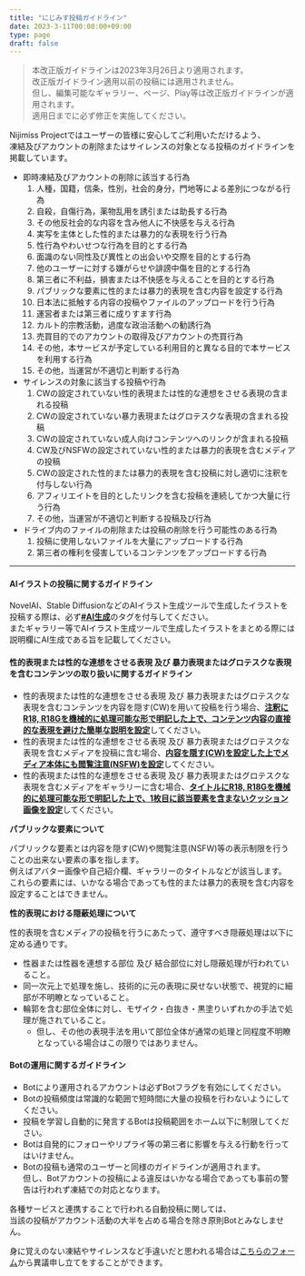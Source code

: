 ```yaml
---
title: "にじみす投稿ガイドライン"
date: 2023-3-11T00:00:00+09:00
type: page
draft: false
---
```


> 本改正版ガイドラインは2023年3月26日より適用されます。  
> 改正版ガイドライン適用以前の投稿には適用されません。  
> 但し、編集可能なギャラリー、ページ、Play等は改正版ガイドラインが適用されます。  
> 適用日までに必ず修正を実施してください。

Nijimiss Projectではユーザーの皆様に安心してご利用いただけるよう、  
凍結及びアカウントの削除またはサイレンスの対象となる投稿のガイドラインを掲載しています。

- 即時凍結及びアカウントの削除に該当する行為
  1. 人種，国籍，信条，性別，社会的身分，門地等による差別につながる行為
  2. 自殺，自傷行為，薬物乱用を誘引または助長する行為
  3. その他反社会的な内容を含み他人に不快感を与える行為
  4. 実写を主体とした性的または暴力的な表現を行う行為
  5. 性行為やわいせつな行為を目的とする行為
  6. 面識のない同性及び異性との出会いや交際を目的とする行為 
  7. 他のユーザーに対する嫌がらせや誹謗中傷を目的とする行為
  8. 第三者に不利益，損害または不快感を与えることを目的とする行為
  9. パブリックな要素に性的または暴力的表現を含む内容を設定する行為
  10. 日本法に抵触する内容の投稿やファイルのアップロードを行う行為
  11. 運営者または第三者に成りすます行為
  12. カルト的宗教活動，過度な政治活動への勧誘行為
  13. 売買目的でのアカウントの取得及びアカウントの売買行為
  14. その他，本サービスが予定している利用目的と異なる目的で本サービスを利用する行為
  15. その他，当運営が不適切と判断する行為
- サイレンスの対象に該当する投稿や行為
  1. CWの設定されていない性的表現または性的な連想をさせる表現の含まれる投稿
  2. CWの設定されていない暴力表現またはグロテスクな表現の含まれる投稿
  3. CWの設定されていない成人向けコンテンツへのリンクが含まれる投稿
  4. CW及びNSFWの設定されていない性的または暴力的表現を含むメディアの投稿
  5. CWの設定された性的または暴力的表現を含む投稿に対し適切に注釈を付与しない行為
  6. アフィリエイトを目的としたリンクを含む投稿を連続してかつ大量に行う行為
  7. その他，当運営が不適切と判断する投稿及び行為
- ドライブ内のファイルの削除または投稿の削除を行う可能性のある行為
  1. 投稿に使用しないファイルを大量にアップロードする行為
  2. 第三者の権利を侵害しているコンテンツをアップロードする行為

------

#### AIイラストの投稿に関するガイドライン

NovelAI、Stable DiffusionなどのAIイラスト生成ツールで生成したイラストを投稿する際は、必ず<u>**#AI生成**</u>のタグを付与してください。  
またギャラリー等でAIイラスト生成ツールで生成したイラストをまとめる際には説明欄にAI生成である旨を記載してください。

#### 性的表現または性的な連想をさせる表現 及び 暴力表現またはグロテスクな表現を含むコンテンツの取り扱いに関するガイドライン

- 性的表現または性的な連想をさせる表現 及び 暴力表現またはグロテスクな表現を含むコンテンツを内容を隠す(CW)を用いて投稿を行う場合、<u>**注釈にR18, R18Gを機械的に処理可能な形で明記した上で、コンテンツ内容の直接的な表現を避けた簡単な説明を設定**</u>してください。
- 性的表現または性的な連想をさせる表現 及び 暴力表現またはグロテスクな表現を含むメディアを投稿に含む場合、<u>**内容を隠す(CW)を設定した上でメディア本体にも閲覧注意(NSFW)を設定**</u>してください。
- 性的表現または性的な連想をさせる表現 及び 暴力表現またはグロテスクな表現を含むメディアをギャラリーに含む場合、<u>**タイトルにR18, R18Gを機械的に処理可能な形で明記した上で、1枚目に該当要素を含まないクッション画像を設定**</u>してください。

**パブリックな要素について**

パブリックな要素とは内容を隠す(CW)や閲覧注意(NSFW)等の表示制限を行うことの出来ない要素の事を指します。  
例えばアバター画像や自己紹介欄、ギャラリーのタイトルなどが該当します。  
これらの要素には、いかなる場合であっても性的または暴力的表現を含む内容を設定することはできません。

**性的表現における隠蔽処理について**

性的表現を含むメディアの投稿を行うにあたって、遵守すべき隠蔽処理は以下に定める通りです。

- 性器または性器を連想する部位 及び 結合部位に対し隠蔽処理が行われていること。
- 同一次元上で処理を施し、技術的に元の表現に戻せない状態で、視覚的に細部が不明瞭となっていること。
- 輪郭を含む部位全体に対し、モザイク・白抜き・黒塗りいずれかの手法で処理が施されていること。
  - 但し、その他の表現手法を用いて部位全体が通常の処理と同程度不明瞭となっている場合はこの限りではありません。

#### Botの運用に関するガイドライン

- Botにより運用されるアカウントは必ずBotフラグを有効にしてください。
- Botの投稿頻度は常識的な範囲で短時間に大量の投稿を行わないようにしてください。 
- 投稿を学習し自動的に発言するBotは投稿範囲をホーム以下に制限してください。 
- Botは自発的にフォローやリプライ等の第三者に影響を与える行動を行ってはいけません。
- Botの投稿も通常のユーザーと同様のガイドラインが適用されます。   
  但し、Botアカウントの投稿による違反はいかなる場合であっても事前の警告は行われず凍結での対応となります。 

各種サービスと連携することで行われる自動投稿に関しては、  
当該の投稿がアカウント活動の大半を占める場合を除き原則Botとみなしません。

身に覚えのない凍結やサイレンスなど手違いだと思われる場合は[こちらのフォーム](https://docs.google.com/forms/d/e/1FAIpQLSfBu_XLRO3COq4TYKrH3hosORU282cf97vKafCcfOH9Y_BGzQ/viewform)から異議申し立てをすることができます。
